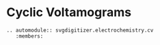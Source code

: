 Cyclic Voltamograms
===================

```{eval-rst}
.. automodule:: svgdigitizer.electrochemistry.cv
   :members:
```
